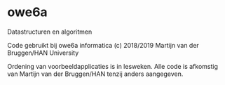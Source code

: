 # owe6a
Datastructuren en algoritmen

Code gebruikt bij owe6a informatica
(c) 2018/2019 Martijn van der Bruggen/HAN University

Ordening van voorbeeldapplicaties is in lesweken.
Alle code is afkomstig van Martijn van der Bruggen/HAN
tenzij anders aangegeven.
